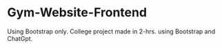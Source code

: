 # Gym-Website-Frontend
Using Bootstrap only.
College project made in 2-hrs. using Bootstrap and ChatGpt. 
